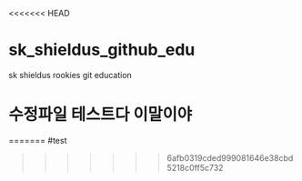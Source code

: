 <<<<<<< HEAD
# sk_shieldus_github_edu
sk shieldus rookies git education

# 수정파일 테스트다 이말이야
=======
#test
>>>>>>> 6afb0319cded999081646e38cbd5218c0ff5c732
